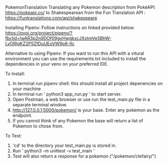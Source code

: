 PokemonTranslation
Translating any Pokemon description from PokéAPI: https://pokeapi.co/ to Shakespearean from the Fun Translation API : https://funtranslations.com/api/shakespeare

Installing Pipenv:
Follow instructions on linked provided below:
  https://pypi.org/project/pipenv/?fbclid=IwAR3p2n9DOf09gyHwgkxcJXxtmVe5BhW-LvORlgKZ2P5ZfDuUEoVW9p8-IIc 

Alternative to using Pipenv:
If you want to run this API with a vitural environment you can use the requirements.txt included to install the dependencies in your venv on your preferred IDE.

To Install: 
1. In terminal run pipenv shell: this should install all project depenencies on your machine
2. In terminal run ' python3 app_run.py ' to start server. 
3. Open Postman, a web browser or use run the test_main.py file in a separate terminal window.
4. http://127.0.0.1:5000/pokemon/ is your base. Enter any pokemon as the endpoint. 
5. If you cannot think of any Pokemon the base will return a list of Pokemon to chose from. 

To Test: 
1. 'cd' to the directory your test_main.py is stored in. 
2. Run ' python3 -m unittest -v test_main '
3. Test will also return a response for a pokemon ("/pokemon/clefairy/")

